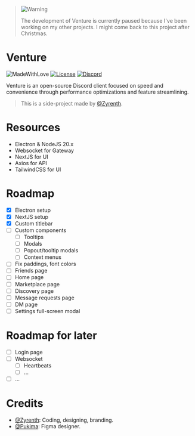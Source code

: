 > <picture>
>   <source media="(prefers-color-scheme: light)" srcset="https://raw.githubusercontent.com/Mqxx/GitHub-Markdown/main/blockquotes/badge/light-theme/warning.svg">
>   <img alt="Warning" src="https://raw.githubusercontent.com/Mqxx/GitHub-Markdown/main/blockquotes/badge/dark-theme/warning.svg">
> </picture><br>
>
> The development of Venture is currently paused because I've been working on my other projects. I might come back to this project after Christmas.

# Venture
![MadeWithLove](https://img.shields.io/badge/made_with-%E2%9D%A4-red?style=for-the-badge&labelColor=orange)
[![License](https://img.shields.io/github/license/ZyrenthDev/Venture?style=for-the-badge)](https://github.com/ZyrenthDev/Venture/blob/main/LICENSE)
[![Discord](https://img.shields.io/badge/Discord-%235865F2.svg?style=for-the-badge&logo=discord&logoColor=white)](https://discord.gg/dr6dkkbvtt)

Venture is an open-source Discord client focused on speed and convenience through performance optimizations and feature streamlining.

> This is a side-project made by [@Zyrenth](https://github.com/Zyrenth).

# Resources

-   Electron & NodeJS 20.x
-   Websocket for Gateway
-   NextJS for UI
-   Axios for API
-   TailwindCSS for UI

# Roadmap

-   [x] Electron setup
-   [x] NextJS setup
-   [x] Custom titlebar
-   [ ] Custom components
    -   [ ] Tooltips
    -   [ ] Modals
    -   [ ] Popout/tooltip modals
    -   [ ] Context menus
-   [ ] Fix paddings, font colors
-   [ ] Friends page
-   [ ] Home page
-   [ ] Marketplace page
-   [ ] Discovery page
-   [ ] Message requests page
-   [ ] DM page
-   [ ] Settings full-screen modal

# Roadmap for later

-   [ ] Login page
-   [ ] Websocket
    -   [ ] Heartbeats
    -   [ ] ...
-   [ ] ...

# Credits

-   [@Zyrenth](https://github.com/Zyrenth): Coding, designing, branding.
-   [@Pukima](https://github.com/Pukimaa): Figma designer.

